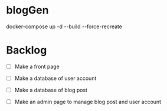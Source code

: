 # blogGen


docker-compose up -d --build --force-recreate


# Backlog
- [ ] Make a front page
- [ ] Make a database of user account
- [ ] Make a database of blog post
- [ ] Make an admin page to manage blog post and user account

